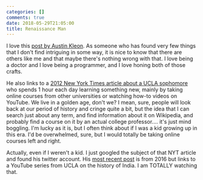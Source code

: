 ```yaml
---
categories: []
comments: true
date: 2018-05-29T21:05:00
title: Renaissance Man
---
```



I love this
[post by Austin Kleon](https://austinkleon.com/2018/05/29/wearing-many-hats/).
As someone who has found very few things that I don't find intriguing in some
way, it is nice to know that there are others like me and that maybe there's
nothing wrong with that. I love being a doctor and I love being a programmer,
and I love honing both of those crafts.

He also links to a
[2012 New York Times article about a UCLA sophomore](https://www.nytimes.com/2012/01/22/education/edlife/renaissance-man.html)
who spends 1 hour each day learning something new, mainly by taking online
courses from other universities or watching how-to videos on YouTube. We live in
a golden age, don't we? I mean, sure, people will look back at our period of
history and cringe quite a bit, but the idea that I can search just about any
term, and find information about it on Wikipedia, and probably find a course on
it by an actual college professor.... it's just mind boggling. I'm lucky as it
is, but I often think about if I was a kid growing up in this era. I'd be
overwhelmed, sure, but I would totally be taking online courses left and right.

Actually, even if I weren't a kid. I just googled the subject of that NYT
article and found his twitter account. His
[most recent post](https://twitter.com/_TheDancingFox_/status/686341754262429696)
is from 2016 but links to a YouTube series from UCLA on the history of India. I
am TOTALLY watching that.
